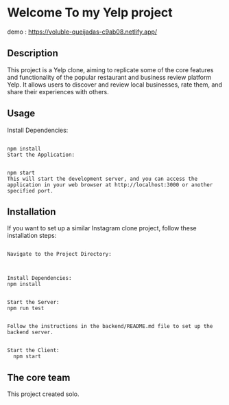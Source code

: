 # Welcome To my Yelp project 
demo : https://voluble-queijadas-c9ab08.netlify.app/


## Description
This project is a Yelp clone, aiming to replicate some of the core features and functionality of the popular restaurant and business review platform Yelp. It allows users to discover and review local businesses, rate them, and share their experiences with others.


## Usage

Install Dependencies:
``````

npm install
Start the Application:


npm start
This will start the development server, and you can access the application in your web browser at http://localhost:3000 or another specified port.
``````



## Installation
If you want to set up a similar Instagram clone project, follow these installation steps:

``````

Navigate to the Project Directory:



Install Dependencies:
npm install


Start the Server:
npm run test


Follow the instructions in the backend/README.md file to set up the backend server.


Start the Client:
  npm start 
``````


## The core team

This project created solo.
